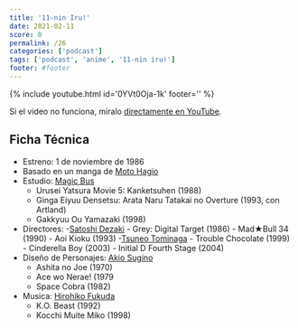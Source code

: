 ```yaml
---
title: '11-nin Iru!'
date: 2021-02-11
score: 0
permalink: /26
categories: ['podcast']
tags: ['podcast', 'anime', '11-nin iru!']
footer: #footer
---
```


{% include youtube.html id='0YVt0Oja-1k' footer='' %}

Si el video no funciona, miralo [directamente en YouTube](https://youtu.be/0YVt0Oja-1k).

<!-- Tambien podes [descargar el mp3](CHANGEME). -->

## Ficha Técnica

- Estreno: 1 de noviembre de 1986
- Basado en un manga de [Moto Hagio](https://anilist.co/staff/98052)
- Estudio: [Magic Bus](https://anilist.co/studio/207)
    - Urusei Yatsura Movie 5: Kanketsuhen (1988)
    - Ginga Eiyuu Densetsu: Arata Naru Tatakai no Overture (1993, con Artland)
    - Gakkyuu Ou Yamazaki (1998)
- Directores:
    -[Satoshi Dezaki](https://anilist.co/staff/111371)
        - Grey: Digital Target (1986)
        - Mad★Bull 34 (1990)
        - Aoi Kioku (1993)
    -[Tsuneo Tominaga](https://anilist.co/staff/100641)
        - Trouble Chocolate (1999)
        - Cinderella Boy (2003)
        - Initial D Fourth Stage (2004)
- Diseño de Personajes: [Akio Sugino](https://anilist.co/staff/103064)
    - Ashita no Joe (1970)
    - Ace wo Nerae! (1979
    - Space Cobra (1982)
- Musica: [Hirohiko Fukuda](https://www.animenewsnetwork.com/encyclopedia/people.php?id=15737)
    - K.O. Beast (1992)
    - Kocchi Muite Miko (1998)
